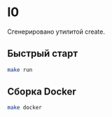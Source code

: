 # l0

Сгенерировано утилитой create.

## Быстрый старт
```bash
make run
```

## Сборка Docker
```bash
make docker
```
